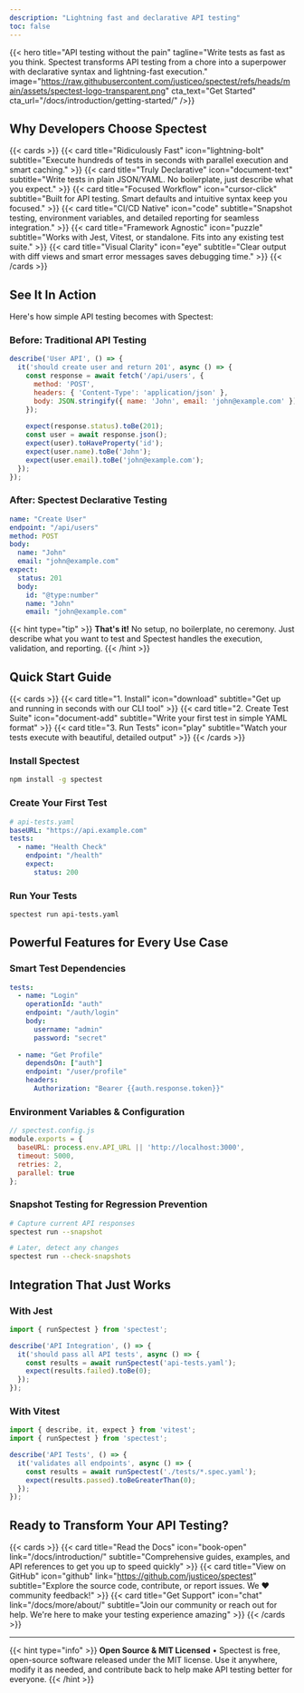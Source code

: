 ```yaml
---
description: "Lightning fast and declarative API testing"
toc: false
---
```


{{< hero title="API testing without the pain" tagline="Write tests as fast as you think. Spectest transforms API testing from a chore into a superpower with declarative syntax and lightning-fast execution." image="https://raw.githubusercontent.com/justiceo/spectest/refs/heads/main/assets/spectest-logo-transparent.png" cta_text="Get Started" cta_url="/docs/introduction/getting-started/" />}}

## Why Developers Choose Spectest

{{< cards >}}
{{< card title="Ridiculously Fast" icon="lightning-bolt" subtitle="Execute hundreds of tests in seconds with parallel execution and smart caching." >}}
{{< card title="Truly Declarative" icon="document-text" subtitle="Write tests in plain JSON/YAML. No boilerplate, just describe what you expect." >}}
{{< card title="Focused Workflow" icon="cursor-click" subtitle="Built for API testing. Smart defaults and intuitive syntax keep you focused." >}}
{{< card title="CI/CD Native" icon="code" subtitle="Snapshot testing, environment variables, and detailed reporting for seamless integration." >}}
{{< card title="Framework Agnostic" icon="puzzle" subtitle="Works with Jest, Vitest, or standalone. Fits into any existing test suite." >}}
{{< card title="Visual Clarity" icon="eye" subtitle="Clear output with diff views and smart error messages saves debugging time." >}}
{{< /cards >}}

## See It In Action

Here's how simple API testing becomes with Spectest:

### Before: Traditional API Testing
```javascript
describe('User API', () => {
  it('should create user and return 201', async () => {
    const response = await fetch('/api/users', {
      method: 'POST',
      headers: { 'Content-Type': 'application/json' },
      body: JSON.stringify({ name: 'John', email: 'john@example.com' })
    });
    
    expect(response.status).toBe(201);
    const user = await response.json();
    expect(user).toHaveProperty('id');
    expect(user.name).toBe('John');
    expect(user.email).toBe('john@example.com');
  });
});
```

### After: Spectest Declarative Testing
```yaml
name: "Create User"
endpoint: "/api/users"
method: POST
body:
  name: "John"
  email: "john@example.com"
expect:
  status: 201
  body:
    id: "@type:number"
    name: "John"
    email: "john@example.com"
```

{{< hint type="tip" >}}
**That's it!** No setup, no boilerplate, no ceremony. Just describe what you want to test and Spectest handles the execution, validation, and reporting.
{{< /hint >}}

## Quick Start Guide

{{< cards >}}
{{< card title="1. Install" icon="download" subtitle="Get up and running in seconds with our CLI tool" >}}
{{< card title="2. Create Test Suite" icon="document-add" subtitle="Write your first test in simple YAML format" >}}
{{< card title="3. Run Tests" icon="play" subtitle="Watch your tests execute with beautiful, detailed output" >}}
{{< /cards >}}

### Install Spectest
```bash
npm install -g spectest
```

### Create Your First Test
```yaml
# api-tests.yaml
baseURL: "https://api.example.com"
tests:
  - name: "Health Check"
    endpoint: "/health"
    expect:
      status: 200
```

### Run Your Tests
```bash
spectest run api-tests.yaml
```

## Powerful Features for Every Use Case

### Smart Test Dependencies
```yaml
tests:
  - name: "Login"
    operationId: "auth"
    endpoint: "/auth/login"
    body:
      username: "admin"
      password: "secret"
    
  - name: "Get Profile"
    dependsOn: ["auth"]
    endpoint: "/user/profile"
    headers:
      Authorization: "Bearer {{auth.response.token}}"
```

### Environment Variables & Configuration
```javascript
// spectest.config.js
module.exports = {
  baseURL: process.env.API_URL || 'http://localhost:3000',
  timeout: 5000,
  retries: 2,
  parallel: true
};
```

### Snapshot Testing for Regression Prevention
```bash
# Capture current API responses
spectest run --snapshot

# Later, detect any changes
spectest run --check-snapshots
```

## Integration That Just Works

### With Jest
```javascript
import { runSpectest } from 'spectest';

describe('API Integration', () => {
  it('should pass all API tests', async () => {
    const results = await runSpectest('api-tests.yaml');
    expect(results.failed).toBe(0);
  });
});
```

### With Vitest
```javascript
import { describe, it, expect } from 'vitest';
import { runSpectest } from 'spectest';

describe('API Tests', () => {
  it('validates all endpoints', async () => {
    const results = await runSpectest('./tests/*.spec.yaml');
    expect(results.passed).toBeGreaterThan(0);
  });
});
```

## Ready to Transform Your API Testing?

{{< cards >}}
{{< card title="Read the Docs" icon="book-open" link="/docs/introduction/" subtitle="Comprehensive guides, examples, and API references to get you up to speed quickly" >}}
{{< card title="View on GitHub" icon="github" link="https://github.com/justiceo/spectest" subtitle="Explore the source code, contribute, or report issues. We ❤️ community feedback!" >}}
{{< card title="Get Support" icon="chat" link="/docs/more/about/" subtitle="Join our community or reach out for help. We're here to make your testing experience amazing" >}}
{{< /cards >}}

---

{{< hint type="info" >}}
**Open Source & MIT Licensed** • Spectest is free, open-source software released under the MIT license. Use it anywhere, modify it as needed, and contribute back to help make API testing better for everyone.
{{< /hint >}}